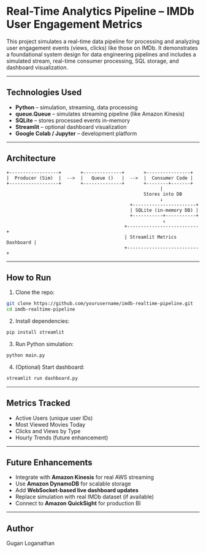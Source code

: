 
# Real-Time Analytics Pipeline – IMDb User Engagement Metrics

This project simulates a real-time data pipeline for processing and analyzing user engagement events (views, clicks) like those on IMDb. It demonstrates a foundational system design for data engineering pipelines and includes a simulated stream, real-time consumer processing, SQL storage, and dashboard visualization.

---

##  Technologies Used

- **Python** – simulation, streaming, data processing
- **queue.Queue** – simulates streaming pipeline (like Amazon Kinesis)
- **SQLite** – stores processed events in-memory
- **Streamlit** – optional dashboard visualization
- **Google Colab / Jupyter** – development platform

---

## Architecture

```text
+------------------+       +--------------+       +----------------+
|  Producer (Sim)  |  -->  |   Queue ()   |  -->  |  Consumer Code |
+------------------+       +--------------+       +--------+-------+
                                                        |
                                                  Stores into DB
                                                        ↓
                                             +-----------------------+
                                             | SQLite (in-memory DB) |
                                             +-----------+-----------+
                                                         ↓
                                           +--------------------------+
                                           | Streamlit Metrics Dashboard |
                                           +--------------------------+
```

---

## How to Run

1. Clone the repo:
```bash
git clone https://github.com/yourusername/imdb-realtime-pipeline.git
cd imdb-realtime-pipeline
```

2. Install dependencies:
```bash
pip install streamlit
```

3. Run Python simulation:
```bash
python main.py
```

4. (Optional) Start dashboard:
```bash
streamlit run dashboard.py
```

---

## Metrics Tracked

- Active Users (unique user IDs)
- Most Viewed Movies Today
- Clicks and Views by Type
- Hourly Trends (future enhancement)

---

## Future Enhancements

- Integrate with **Amazon Kinesis** for real AWS streaming
- Use **Amazon DynamoDB** for scalable storage
- Add **WebSocket-based live dashboard updates**
- Replace simulation with real IMDb dataset (if available)
- Connect to **Amazon QuickSight** for production BI

---

## Author

Gugan Loganathan
